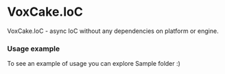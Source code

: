 # VoxCake.IoC
VoxCake.IoC - async IoC without any dependencies on platform or engine.

### Usage example
To see an example of usage you can explore Sample folder :)